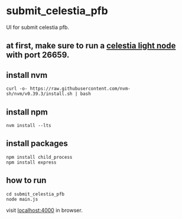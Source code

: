 # submit_celestia_pfb

UI for submit celestia pfb.

## at first, make sure to run a [celestia light node](https://docs.celestia.org/nodes/light-node/) with port 26659.

## install nvm

`curl -o- https://raw.githubusercontent.com/nvm-sh/nvm/v0.39.3/install.sh | bash`

## install npm 

`nvm install --lts`

## install packages

```
npm install child_process
npm install express
```

## how to run

```
cd submit_celestia_pfb
node main.js
```

visit [localhost:4000](localhost:4000) in browser.
